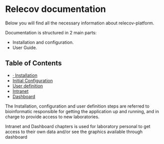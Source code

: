 # Relecov documentation

Below you will find all the necessary information about relecov-platform.

Documentation is structured in 2 main parts:

- Installation and configuration.
- User Guide.



## Table of Contents

- [· Installation](installation)
- [Initial Configuration](initialConfiguration)
- [User definition](userDefinition)
- [Intranet](intranet)
- [Dashboard](dashboard)

The Installation, configuration and user definition steps are referred to bioinformatic
responsible for getting the application up and running, and in charge to provide
access to new laboratories.

Intranet and Dashboard chapters is used for laboratory personal to get access to
 their own data and/or see the graphics available through dashboard
